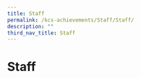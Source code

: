 ```yaml
---
title: Staff
permalink: /kcs-achievements/Staff/Staff/
description: ""
third_nav_title: Staff
---
```

Staff
=====